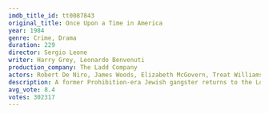 ```yaml
---
imdb_title_id: tt0087843
original_title: Once Upon a Time in America
year: 1984
genre: Crime, Drama
duration: 229
director: Sergio Leone
writer: Harry Grey, Leonardo Benvenuti
production_company: The Ladd Company
actors: Robert De Niro, James Woods, Elizabeth McGovern, Treat Williams, Tuesday Weld, Burt Young, Joe Pesci, Danny Aiello, William Forsythe, James Hayden, Darlanne Fluegel, Larry Rapp, Dutch Miller, Robert Harper, Richard Bright
description: A former Prohibition-era Jewish gangster returns to the Lower East Side of Manhattan over thirty years later, where he once again must confront the ghosts and regrets of his old life.
avg_vote: 8.4
votes: 302317
---
```

